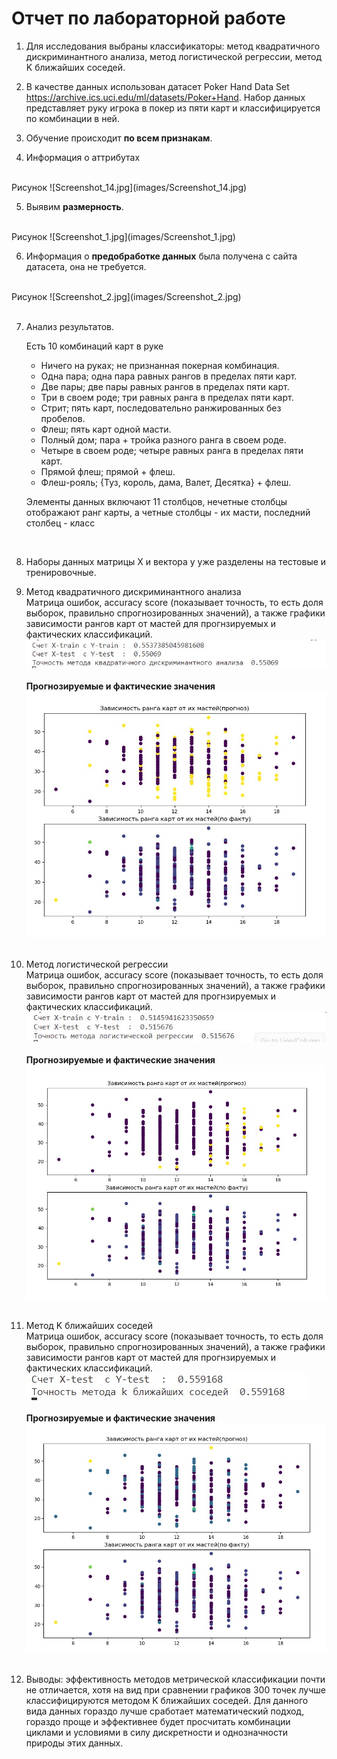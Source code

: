 # Отчет по лабораторной работе

1. Для исследования выбраны классификаторы: метод квадратичного дискриминантного анализа, метод логистической регрессии, метод K ближайших соседей.

2. В качестве данных использован датасет Poker Hand Data Set <https://archive.ics.uci.edu/ml/datasets/Poker+Hand>. Набор данных представляет руку игрока в покер из пяти карт и классифицируется по комбинации в ней.

3. Обучение происходит **по всем признакам**.

4. Информация о аттрибутах
</br>
Рисунок
![Screenshot_14.jpg](images/Screenshot_14.jpg)
</br>

5. Выявим **размерность**.
</br>
Рисунок
![Screenshot_1.jpg](images/Screenshot_1.jpg)
</br>

6. Информация о **предобработке данных** была получена с сайта датасета, она не требуется.
</br>
Рисунок
![Screenshot_2.jpg](images/Screenshot_2.jpg)</br>
</br>

7. Анализ результатов.

    Есть 10 комбинаций карт в руке </br>
    - Ничего на руках; не признанная покерная комбинация. </br>
    - Одна пара; одна пара равных рангов в пределах пяти карт. </br>
    - Две пары; две пары равных рангов в пределах пяти карт. </br>
    - Три в своем роде; три равных ранга в пределах пяти карт. </br>
    - Стрит; пять карт, последовательно ранжированных без пробелов. </br>
    - Флеш; пять карт одной масти. </br>
    - Полный дом; пара + тройка разного ранга в своем роде. </br>
    - Четыре в своем роде; четыре равных ранга в пределах пяти карт. </br>
    - Прямой флеш; прямой + флеш. </br>
    - Флеш-рояль; {Туз, король, дама, Валет, Десятка} + флеш. </br>

    Элементы данных включают 11 столбцов, нечетные столбцы отображают ранг карты, а четные столбцы - их масти, последний столбец - класс </br>
</br>

8. Наборы данных матрицы X и вектора y уже разделены на тестовые и тренировочные. </br>

9. Метод квадратичного дискриминантного анализа</br>
Матрица ошибок, accuracy score (показывает точность, то есть доля выборок, правильно спрогнозированных значений), а также графики зависимости рангов карт от мастей для прогнзируемых и фактических классификаций.</br>
![screen_8.png](images/Screenshot_3.jpg)
</br></br>
**Прогнозируемые и фактические значения**</br>
![screen_9.png](images/Screenshot_4.jpg)
</br></br>

10. Метод логистической регрессии</br>
Матрица ошибок, accuracy score (показывает точность, то есть доля выборок, правильно спрогнозированных значений), а также графики зависимости рангов карт от мастей для прогнзируемых и фактических классификаций.</br>
![screen_8.png](images/Screenshot_5.jpg)
</br></br>
**Прогнозируемые и фактические значения**</br>
![screen_9.png](images/Screenshot_6.jpg)
</br></br>

11. Метод K ближайших соседей</br>
Матрица ошибок, accuracy score (показывает точность, то есть доля выборок, правильно спрогнозированных значений), а также графики зависимости рангов карт от мастей для прогнзируемых и фактических классификаций.</br>
![screen_8.png](images/Screenshot_7.jpg)
</br></br>
**Прогнозируемые и фактические значения**</br>
![screen_9.png](images/Screenshot_8.jpg)
</br></br>

12. Выводы: эффективность методов метрической классификации почти не отличается, хотя на вид при сравнении графиков 300 точек лучше классифицируются методом K ближайших соседей. Для данного вида данных гораздо лучше сработает математический подход, гораздо проще и эффективнее будет просчитать комбинации циклами и условиями в силу дискретности и однозначности природы этих данных.
